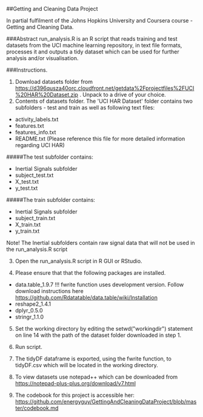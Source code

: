 ##Getting and Cleaning Data Project

In partial fulfilment of the Johns Hopkins University and Coursera course - Getting and Cleaning Data.  
 
###Abstract
run_analysis.R is an R script that reads training and test datasets from the UCI machine learning repository,
 in text file formats, processes it and outputs a tidy dataset which can be used for further analysis and/or visualisation.
 
###Instructions.
1) Download datasets folder from https://d396qusza40orc.cloudfront.net/getdata%2Fprojectfiles%2FUCI%20HAR%20Dataset.zip .
   Unpack to a drive of your choice.
2) Contents of datasets folder.
The 'UCI HAR Dataset' folder contains two subfolders - test and train as well as following text files:
+ activity_labels.txt
+ features.txt
+ features_info.txt
+ README.txt (Please reference this file for more detailed information regarding UCI HAR)

#####The test subfolder contains:
+ Inertial Signals subfolder
+ subject_test.txt
+ X_test.txt
+ y_test.txt

#####The train subfolder contains:
+ Inertial Signals subfolder
+ subject_train.txt
+ X_train.txt
+ y_train.txt

Note! The Inertial subfolders contain raw signal data that will not be used in the run_analysis.R script

3) Open the run_analysis.R script in R GUI or RStudio.

4) Please ensure that that the following packages are installed.
+ data.table_1.9.7 !!! fwrite function uses development version. Follow download instructions here   https://github.com/Rdatatable/data.table/wiki/Installation
+ reshape2_1.4.1 
+ dplyr_0.5.0 
+ stringr_1.1.0   

5) Set the working directory by editing the setwd("workingdir") statement on line 14 with the path of the dataset folder downloaded in step 1.

6) Run script.

7) The tidyDF dataframe is exported, using the fwrite function, to tidyDF.csv which will be located in the working directory.

8) To view datasets use notepad++ which can be downloaded from https://notepad-plus-plus.org/download/v7.html

9) The codebook for this project is accessible her: https://github.com/energyguy/GettingAndCleaningDataProject/blob/master/codebook.md




